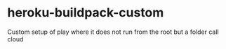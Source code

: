heroku-buildpack-custom
=======================

Custom setup of play where it does not run from the root but a folder call cloud
